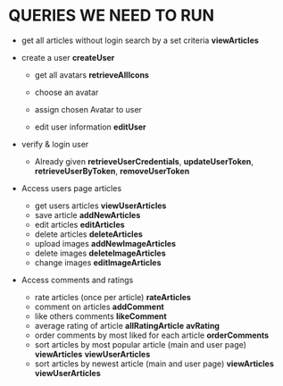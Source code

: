 # QUERIES WE NEED TO RUN
- get all articles without login search by a set criteria
    **viewArticles**
- create a user
    **createUser**
    - get all avatars
        **retrieveAllIcons**
    - choose an avatar

    - assign chosen Avatar to user

    - edit user information
        **editUser**
- verify & login user 
    - Already given
    **retrieveUserCredentials**,
    **updateUserToken**,
    **retrieveUserByToken**,
    **removeUserToken**    

- Access users page articles

    - get users articles
        **viewUserArticles**
    - save article
        **addNewArticles**
    - edit articles
        **editArticles**
    - delete articles
        **deleteArticles**
    - upload images
        **addNewImageArticles**
    - delete images
        **deleteImageArticles**
    - change images
        **editImageArticles**

- Access comments and ratings

    - rate articles (once per article)
        **rateArticles**
    - comment on articles
        **addComment**
    - like others comments
        **likeComment**
    - average rating of article
        **allRatingArticle**
        **avRating**
    - order comments by most liked for each article
        **orderComments**
    - sort articles by most popular article (main and user page)
        **viewArticles**
        **viewUserArticles**
    - sort articles by newest article (main and user page)
        **viewArticles**
        **viewUserArticles**

